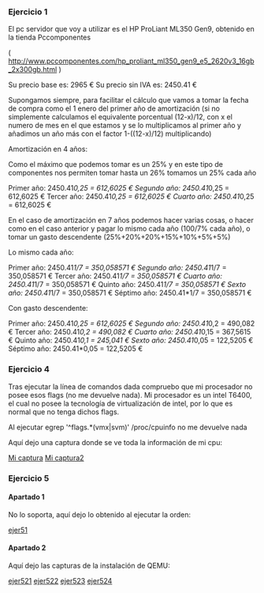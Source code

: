 ### Ejercicio 1

El pc servidor que voy a utilizar es el HP ProLiant ML350 Gen9, obtenido en la tienda Pccomponentes

( http://www.pccomponentes.com/hp_proliant_ml350_gen9_e5_2620v3_16gb_2x300gb.html )

Su precio base es:  2965 €
Su precio sin IVA es: 2450.41 € 

Supongamos siempre, para facilitar el cálculo que vamos a tomar la fecha de compra como el 1 enero del primer año de amortización (si no simplemente calculamos el equivalente porcentual (12-x)/12, con x el numero de mes en el que estamos y se lo multiplicamos al primer año y añadimos un año más con el factor 1-((12-x)/12) multiplicando)

Amortización en 4 años:

Como el máximo que podemos tomar es un 25% y en este tipo de componentes nos permiten tomar hasta un 26% tomamos un 25% cada año

Primer año: 2450.41*0,25 = 612,6025 €
Segundo año: 2450.41*0,25 = 612,6025 €
Tercer año: 2450.41*0,25 = 612,6025 €
Cuarto año: 2450.41*0,25 = 612,6025 €

En el caso de amortización en 7 años podemos hacer varias cosas, o hacer como en el caso anterior y pagar lo mismo cada año (100/7% cada año), o tomar un gasto descendente (25%+20%+20%+15%+10%+5%+5%)

Lo mismo cada año:

Primer año: 2450.41*1/7 = 350,058571 €
Segundo año: 2450.41*1/7 = 350,058571 €
Tercer año: 2450.41*1/7 = 350,058571 €
Cuarto año: 2450.41*1/7 = 350,058571 €
Quinto año: 2450.41*1/7 = 350,058571 €
Sexto año: 2450.41*1/7 = 350,058571 €
Séptimo año: 2450.41*1/7 = 350,058571 €

Con gasto descendente:

Primer año: 2450.41*0,25 = 612,6025 €
Segundo año: 2450.41*0,2 = 490,082 €
Tercer año: 2450.41*0,2 = 490,082 €
Cuarto año: 2450.41*0,15 = 367,5615 €
Quinto año: 2450.41*0,1 = 245,041 €
Sexto año: 2450.41*0,05 = 122,5205 €
Séptimo año: 2450.41*0,05 = 122,5205 €

### Ejercicio 4

Tras ejecutar la línea de comandos dada compruebo que mi procesador no posee esos flags (no me devuelve nada). Mi procesador es un intel T6400, el cual no posee la tecnología de virtualización de intel, por lo que es normal que no tenga dichos flags. 

Al ejecutar egrep 		'^flags.*(vmx|svm)' /proc/cpuinfo 		no me devuelve nada

Aquí dejo una captura donde se ve toda la información de mi cpu:

[Mi captura](https://www.dropbox.com/s/3bmlu00lwbgr9n4/4.png?dl=0)
[Mi captura2](https://www.dropbox.com/s/ghmm920gdd083en/4%2C1.png?dl=0)

### Ejercicio 5

#### Apartado 1

No lo soporta, aquí dejo lo obtenido al ejecutar la orden:

[ejer51](https://www.dropbox.com/s/v8gpjl742jlcda2/5%2C1.png?dl=0)

#### Apartado 2

Aquí dejo las capturas de la instalación de QEMU:

[ejer521](https://www.dropbox.com/s/gqq1qyrg5ul8c4a/Ejercicio5%2C2%2C1.jpg?dl=0)
[ejer522](https://www.dropbox.com/s/5f3j8ky0f8a0bun/ejercicio5%2C2%2C2.png?dl=0)
[ejer523](https://www.dropbox.com/s/dbdq448jzffd5ui/Ejercicio%205%2C2%2C3.png?dl=0)
[ejer524](https://www.dropbox.com/s/flwp2h7lb70p8ba/Ejercicio5%2C2%2C4.png?dl=0)